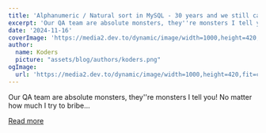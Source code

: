 ```yaml
---
title: 'Alphanumeric / Natural sort in MySQL - 30 years and we still can''t do this? 😤'
excerpt: 'Our QA team are absolute monsters, they''re monsters I tell you!  No matter how much I try to bribe...'
date: '2024-11-16'
coverImage: 'https://media2.dev.to/dynamic/image/width=1000,height=420,fit=cover,gravity=auto,format=auto/https%3A%2F%2Fdev-to-uploads.s3.amazonaws.com%2Fuploads%2Farticles%2Frnihkt2oovpvornk3g5a.jpg'
author:
  name: Koders
  picture: "assets/blog/authors/koders.png"
ogImage:
  url: 'https://media2.dev.to/dynamic/image/width=1000,height=420,fit=cover,gravity=auto,format=auto/https%3A%2F%2Fdev-to-uploads.s3.amazonaws.com%2Fuploads%2Farticles%2Frnihkt2oovpvornk3g5a.jpg'
---
```


Our QA team are absolute monsters, they''re monsters I tell you!  No matter how much I try to bribe...

[Read more](https://dev.to/grahamthedev/alphanumeric-natural-sort-in-mysql-30-years-and-we-still-cant-do-this-402c)
